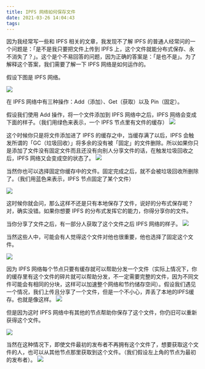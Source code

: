 ```yaml
---
title: IPFS 网络如何保存文件
date: 2021-03-26 14:04:43
tags:
---
```


因为我经常写一些和 IPFS 相关的文章，我发现不了解 IPFS 的普通人经常问的一个问题是：「是不是我只要把文件上传到 IPFS 上，这个文件就能分布式保存、永不消失了？」。这个是个不易回答的问题，因为正确的答案是：「是也不是」。为了解释这个答案，我们需要了解一下 IPFS 网络是如何运作的。

假设下图是 IPFS 网络。

![](empty_network.png)

在 IPFS 网络中有三种操作：Add（添加）、Get（获取）以及 Pin（固定）。

假设我们使用 Add 操作，将一个文件添加到 IPFS 网络中之后，IPFS 网络会变成下面的样子。（我们用绿色来表示，一个 IPFS 节点里有文件的缓存）
![](added_network.png)

这个时候你只是将文件添加进了 IPFS 的缓存之中，当缓存满了以后，IPFS 会触发所谓的「GC（垃圾回收）」将多余的没有被「固定」的文件删除。所以如果你只是添加了文件没有固定文件而且还没有向别人分享文件的话，在触发垃圾回收之后，IPFS 网络又会变成空的状态了。
![](empty_network.png)

当然你也可以选择固定你缓存中的文件。固定完成之后，就不会被垃圾回收所删除了。（我们用蓝色来表示，IPFS 节点固定了某个文件）

![](pined_network.png)

这时候你就会问，那么这样不还是只有本地保存了文件，说好的分布式保存呢？对，确实没错。如果你想要 IPFS 的分布式发挥它的能力，你得分享你的文件。

当你分享了文件之后，有一部分人获取了这个文件之后 IPFS 网络的样子。
![](shared_network.png)

当然这些人中，可能会有人觉得这个文件对他也很重要，他也选择了固定这个文件。

![](shared_and_pined_network.png)

因为 IPFS 网络每个节点只要有缓存就可以帮助分发一个文件（实际上情况下，你的缓存里有这个文件的碎片就可以帮助分发，不一定需要完整的文件，因为不同文件可能会有相同的分块，这样可以加速整个网络和节约储存空间）。假设我们遇见一个情况，我们上传且分享了一个文件，但是一个不小心，弄丢了本地的IPFS缓存。也就是像这样。
![](lost_network.png)

但是因为这时 IPFS 网络中有其他的节点帮助你保存了这个文件，你仍旧可以重新获得这个文件。

![](fetched_network.png)

当然在这种情况下，即使文件最初的发布者不再拥有这个文件了，想要获取这个文件的人，也可以从其他节点那里获取到这个文件。（我们假设左上角的节点为最初的发布者）。
![](other_nodes_network.png)